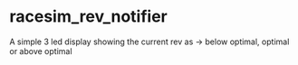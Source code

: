 # racesim_rev_notifier
A simple 3 led display showing the current rev as -> below optimal, optimal or above optimal
